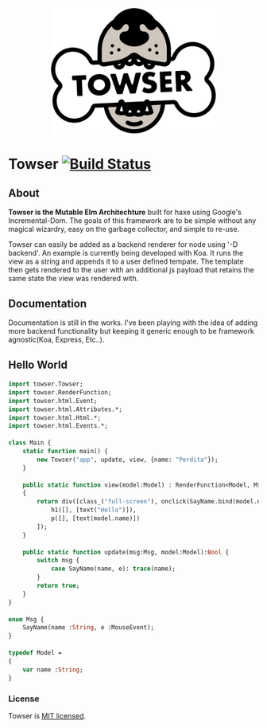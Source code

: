 <div align="center">
	<img alt="Towser" src="Towser.svg" width="66%" height="66%">
</div>

# Towser [![Build Status](https://travis-ci.org/PongoEngine/Towser.svg?branch=master)](https://travis-ci.org/PongoEngine/Towser)

## About
**Towser is the Mutable Elm Architechture** built for haxe using Google's Incremental-Dom. The goals of this framework are to be simple without any magical wizardry, easy on the garbage collector, and simple to re-use.

Towser can easily be added as a backend renderer for node using '-D backend'. An example is currently being developed with Koa. It runs the view as a string and appends it to a user defined tempate. The template then gets rendered to the user with an additional js payload that retains the same state the view was rendered with.

## Documentation
Documentation is still in the works. I've been playing with the idea of adding more backend functionality but keeping it generic enough to be framework agnostic(Koa, Express, Etc..).

## Hello World
```haxe
import towser.Towser;
import towser.RenderFunction;
import towser.html.Event;
import towser.html.Attributes.*;
import towser.html.Html.*;
import towser.html.Events.*;

class Main {
	static function main() {
		new Towser("app", update, view, {name: "Perdita"});
	}

	public static function view(model:Model) : RenderFunction<Model, Msg>
	{
		return div([class_("full-screen"), onclick(SayName.bind(model.name))], [
			h1([], [text("Hello")]),
			p([], [text(model.name)])
		]);
	}

	public static function update(msg:Msg, model:Model):Bool {
		switch msg {
			case SayName(name, e): trace(name);
		}
		return true;
	}
}

enum Msg {
	SayName(name :String, e :MouseEvent);
}

typedef Model =
{
	var name :String;
}

```

### License

Towser is [MIT licensed](./LICENSE).
